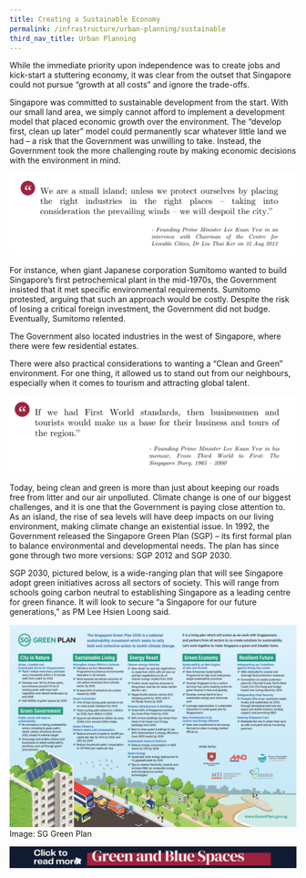 ```yaml
---
title: Creating a Sustainable Economy
permalink: /infrastructure/urban-planning/sustainable
third_nav_title: Urban Planning
---
```

While the immediate priority upon independence was to create jobs and kick-start a stuttering economy, it was clear from the outset that Singapore could not pursue “growth at all costs” and ignore the trade-offs.

Singapore was committed to sustainable development from the start. With our small land area, we simply cannot afford to implement a development model that placed economic growth over the environment. The “develop first, clean up later” model could permanently scar whatever little land we had – a risk that the Government was unwilling to take. Instead, the Government took the more challenging route by making economic decisions with the environment in mind.

![Alt text for image on Isomer site](/images/infrastructure/urban-planning/up-11.png)

For instance, when giant Japanese corporation Sumitomo wanted to build Singapore’s first petrochemical plant in the mid-1970s, the Government insisted that it met specific environmental requirements. Sumitomo protested, arguing that such an approach would be costly. Despite the risk of losing a critical foreign investment, the Government did not budge. Eventually, Sumitomo relented.

The Government also located industries in the west of Singapore, where there were few residential estates.

There were also practical considerations to wanting a “Clean and Green” environment. For one thing, it allowed us to stand out from our neighbours, especially when it comes to tourism and attracting global talent.

![Alt text for image on Isomer site](/images/infrastructure/urban-planning/up-12.png)

Today, being clean and green is more than just about keeping our roads free from litter and our air unpolluted. Climate change is one of our biggest challenges, and it is one that the Government is paying close attention to. As an island, the rise of sea levels will have deep impacts on our living environment, making climate change an existential issue. In 1992, the Government released the Singapore Green Plan (SGP) – its first formal plan to balance environmental and developmental needs. The plan has since gone through two more versions: SGP 2012 and SGP 2030.

SGP 2030, pictured below, is a wide-ranging plan that will see Singapore adopt green initiatives across all sectors of society. This will range from schools going carbon neutral to establishing Singapore as a leading centre for green finance. It will look to secure “a Singapore for our future generations,” as PM Lee Hsien Loong said.

![Alt text for image on Isomer site](/images/infrastructure/urban-planning/up-13.png)Image: SG Green Plan

[![Alt text for image on Isomer site](/images/infrastructure/urban-planning/up-greenblue.gif)]()